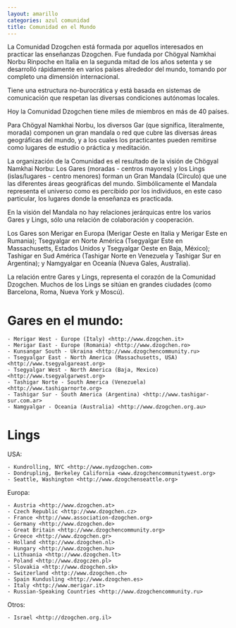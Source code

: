 ```yaml
---
layout: amarillo
categories: azul comunidad
title: Comunidad en el Mundo
---
```

La Comunidad Dzogchen está formada por aquellos interesados en practicar las enseñanzas Dzogchen. Fue fundada por Chögyal Namkhai Norbu Rinpoche en Italia en la segunda mitad de los años setenta y se desarrolló rápidamente en varios países alrededor del mundo, tomando por completo una dimensión internacional.

Tiene una estructura no-burocrática y está basada en sistemas de comunicación que respetan las diversas condiciones autónomas locales. 

Hoy la Comunidad Dzogchen tiene miles de miembros en más de 40 países.

Para Chögyal Namkhai Norbu, los diversos Gar (que significa, literalmente, morada) componen un gran mandala o red que cubre las diversas áreas geográficas del mundo, y a los cuales los practicantes pueden remitirse como   lugares de estudio o práctica y meditación.

La organización de la Comunidad es el resultado de la visión de Chögyal Namkhai Norbu: Los Gares (moradas - centros mayores) y los Lings (islas/lugares - centro menores) forman un Gran Mandala (Círculo) que une las diferentes áreas geográficas del mundo. Simbólicamente el Mandala representa el universo como es percibido por los individuos, en este caso particular, los lugares donde la enseñanza es practicada.

En la visión del Mandala no hay relaciones jerárquicas entre los varios Gares y Lings, sólo una relación de colaboración y cooperación.

Los Gares son Merigar en Europa (Merigar Oeste en Italia y Merigar Este en Rumania); Tsegyalgar en Norte América (Tsegyalgar Este en Massachusetts, Estados Unidos y Tsegyalgar Oeste en Baja, México); Tashigar en Sud América (Tashigar Norte en Venezuela y Tashigar Sur en Argentina); y Namgyalgar en Oceanía (Nueva Gales, Australia).

La relación entre  Gares y Lings, representa el corazón de la Comunidad Dzogchen. Muchos de los Lings se sitúan en grandes ciudades (como Barcelona, Roma, Nueva York y Moscú).

Gares en el mundo:
=================
	- Merigar West - Europe (Italy) <http://www.dzogchen.it>
	- Merigar East - Europe (Romania) <http://www.dzogchen.ro>
	- Kunsangar South - Ukraina <http://www.dzogchencommunity.ru>
	- Tsegyalgar East - North America (Massachusetts, USA) <http://www.tsegyalgareast.org>
	- Tsegyalgar West - North America (Baja, Mexico) <http://www.tsegyalgarwest.org>
	- Tashigar Norte - South America (Venezuela) <http://www.tashigarnorte.org>
	- Tashigar Sur - South America (Argentina) <http://www.tashigar-sur.com.ar>
	- Namgyalgar - Oceania (Australia) <http://www.dzogchen.org.au>
 
Lings
=====

USA:

	- Kundrolling, NYC <http://www.nydzogchen.com>
	- Dondrupling, Berkeley California <www.dzogchencommunitywest.org>
	- Seattle, Washington <http://www.dzogchenseattle.org>
	 
Europa:
	
	- Austria <http://www.dzogchen.at>
	- Czech Republic <http://www.dzogchen.cz>
	- France <http://www.association-dzogchen.org>
	- Germany <http://www.dzogchen.de>
	- Great Britain <http://www.dzogchencommunity.org>
	- Greece <http://www.dzogchen.gr>
	- Holland <http://www.dzogchen.nl>
	- Hungary <http://www.dzogchen.hu>
	- Lithuania <http://www.dzogchen.lt>
	- Poland <http://www.dzogczen.pl>
	- Slovakia <http://www.dzogchen.sk>
	- Switzerland <http://www.dzogchen.ch>
	- Spain Kundusling <http://www.dzogchen.es>
	- Italy <http://www.merigar.it>
	- Russian-Speaking Countries <http://www.dzogchencommunity.ru>

Otros:
	
	- Israel <http://dzogchen.org.il>